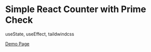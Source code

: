 # Simple React Counter with Prime Check 

useState, useEffect, taildwindcss

[Demo Page](https://react-counter-yyellen.vercel.app/)
